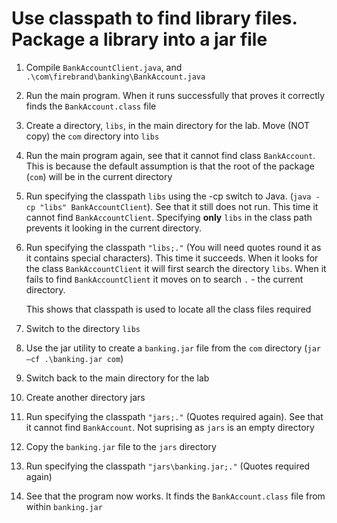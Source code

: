 # Use classpath to find library files.  Package a library into a jar file

1. Compile `BankAccountClient.java`, and `.\com\firebrand\banking\BankAccount.java`

1. Run the main program.  When it runs successfully that proves it correctly finds the `BankAccount.class` file

1. Create a directory, `libs`, in the main directory for the lab.  Move (NOT copy) the `com` directory into `libs`

1. Run the main program again, see that it cannot find class `BankAccount`.  This is because the default assumption is that the root of the package (`com`) will be in the current directory

1. Run specifying the classpath `libs` using the -cp switch to Java.  (`java -cp "libs" BankAccountClient`).  See that it still does not run.  This time it cannot find `BankAccountClient`.  Specifying **only** `libs` in the class path prevents it looking in the current directory.

1. Run specifying the classpath `"libs;."` (You will need quotes round it as it contains special characters).  This time it succeeds.  When it looks for the class `BankAccountClient` it will first search the directory `libs`.  When it fails to find `BankAccountClient` it moves on to search `.` - the current directory.

    This shows that classpath is used to locate all the class files required

1. Switch to the directory `libs`
1. Use the jar utility to create a `banking.jar` file from the `com` directory (`jar –cf .\banking.jar com`)

1. Switch back to the main directory for the lab
1. Create another directory jars

1. Run specifying the classpath `"jars;."` (Quotes required again).  See that it cannot find `BankAccount`. Not suprising as `jars` is an empty directory

1. Copy the `banking.jar` file to the `jars` directory
1. Run specifying the classpath `"jars\banking.jar;."` (Quotes required again)

1. See that the program now works.  It finds the `BankAccount.class` file from within `banking.jar`
